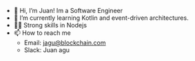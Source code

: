 - 👋 Hi, I’m Juan! Im a Software Engineer 
- 🌱 I’m currently learning Kotlin and event-driven architectures.
- 💪🏽 Strong skills in Nodejs
- 📫 How to reach me
  - Email: jagu@blockchain.com
  - Slack: Juan agu

<!---
jagu-bc/jagu-bc is a ✨ special ✨ repository because its `README.md` (this file) appears on your GitHub profile.
You can click the Preview link to take a look at your changes.
--->
